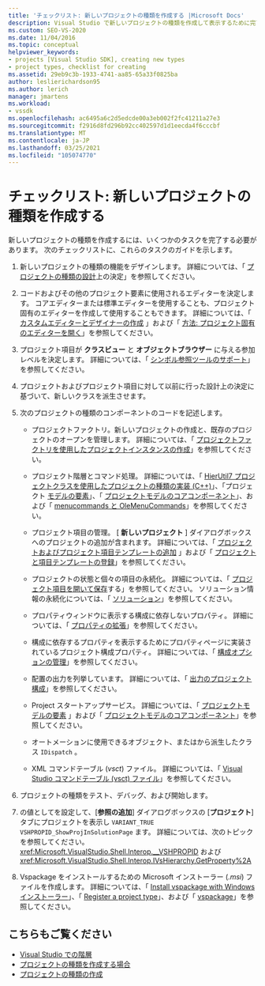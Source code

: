 ```yaml
---
title: 'チェックリスト: 新しいプロジェクトの種類を作成する |Microsoft Docs'
description: Visual Studio で新しいプロジェクトの種類を作成して表示するために完了する必要があるタスクについて説明します。
ms.custom: SEO-VS-2020
ms.date: 11/04/2016
ms.topic: conceptual
helpviewer_keywords:
- projects [Visual Studio SDK], creating new types
- project types, checklist for creating
ms.assetid: 29eb9c3b-1933-4741-aa85-65a33f0825ba
author: leslierichardson95
ms.author: lerich
manager: jmartens
ms.workload:
- vssdk
ms.openlocfilehash: ac6495a6c2d5edcde00a3eb002f2fc41211a27e3
ms.sourcegitcommit: f2916d8fd296b92cc402597d1d1eecda4f6cccbf
ms.translationtype: MT
ms.contentlocale: ja-JP
ms.lasthandoff: 03/25/2021
ms.locfileid: "105074770"
---
```

# <a name="checklist-create-new-project-types"></a>チェックリスト: 新しいプロジェクトの種類を作成する
新しいプロジェクトの種類を作成するには、いくつかのタスクを完了する必要があります。 次のチェックリストに、これらのタスクのガイドを示します。

1. 新しいプロジェクトの種類の機能をデザインします。 詳細については、「 [プロジェクトの種類の設計](../../extensibility/internals/project-type-design-decisions.md)上の決定」を参照してください。

2. コードおよびその他のプロジェクト要素に使用されるエディターを決定します。 コアエディターまたは標準エディターを使用することも、プロジェクト固有のエディターを作成して使用することもできます。 詳細については、「 [カスタムエディターとデザイナーの作成](../../extensibility/creating-custom-editors-and-designers.md) 」および「 [方法: プロジェクト固有のエディターを開く](../../extensibility/how-to-open-project-specific-editors.md)」を参照してください。

3. プロジェクト項目が **クラスビュー** と **オブジェクトブラウザー** に与える参加レベルを決定します。 詳細については、「 [シンボル参照ツールのサポート](../../extensibility/internals/supporting-symbol-browsing-tools.md)」を参照してください。

4. プロジェクトおよびプロジェクト項目に対して以前に行った設計上の決定に基づいて、新しいクラスを派生させます。

5. 次のプロジェクトの種類のコンポーネントのコードを記述します。

    - プロジェクトファクトリ。新しいプロジェクトの作成と、既存のプロジェクトのオープンを管理します。 詳細については、「 [プロジェクトファクトリを使用したプロジェクトインスタンスの作成](../../extensibility/internals/creating-project-instances-by-using-project-factories.md)」を参照してください。

    - プロジェクト階層とコマンド処理。 詳細については、「 [HierUtil7 プロジェクトクラスを使用したプロジェクトの種類の実装 (C++)](/previous-versions/bb166212(v=vs.100))」、「プロジェクト [モデルの要素](../../extensibility/internals/elements-of-a-project-model.md)」、「 [プロジェクトモデルのコアコンポーネント](../../extensibility/internals/project-model-core-components.md)」、および「 [menucommands と OleMenuCommands](/previous-versions/visualstudio/visual-studio-2015/misc/menucommands-vs-olemenucommands?preserve-view=true&view=vs-2015)」を参照してください。

    - プロジェクト項目の管理。 [ **新しいプロジェクト** ] ダイアログボックスへのプロジェクトの追加が含まれます。 詳細については、「 [プロジェクトおよびプロジェクト項目テンプレートの追加](../../extensibility/internals/adding-project-and-project-item-templates.md) 」および「 [プロジェクトと項目テンプレートの登録](../../extensibility/internals/registering-project-and-item-templates.md)」を参照してください。

    - プロジェクトの状態と個々の項目の永続化。 詳細については、「 [プロジェクト項目を開いて保存](../../extensibility/internals/opening-and-saving-project-items.md)する」を参照してください。 ソリューション情報の永続化については、「 [ソリューション](../../extensibility/internals/solutions-overview.md)」を参照してください。

    - プロパティウィンドウに表示する構成に依存しないプロパティ。 詳細については、「 [プロパティの拡張](../../extensibility/internals/extending-properties.md)」を参照してください。

    - 構成に依存するプロパティを表示するためにプロパティページに実装されているプロジェクト構成プロパティ。 詳細については、「 [構成オプションの管理](../../extensibility/internals/managing-configuration-options.md)」を参照してください。

    - 配置の出力を列挙しています。 詳細については、「 [出力のプロジェクト構成](../../extensibility/internals/project-configuration-for-output.md)」を参照してください。

    - Project スタートアップサービス。 詳細については、「 [プロジェクトモデルの要素](../../extensibility/internals/elements-of-a-project-model.md) 」および「 [プロジェクトモデルのコアコンポーネント](../../extensibility/internals/project-model-core-components.md)」を参照してください。

    - オートメーションに使用できるオブジェクト、またはから派生したクラス `IDispatch` 。

    - XML コマンドテーブル (*vsct*) ファイル。 詳細については、「 [Visual Studio コマンドテーブル (vsct) ファイル](../../extensibility/internals/visual-studio-command-table-dot-vsct-files.md)」を参照してください。

6. プロジェクトの種類をテスト、デバッグ、および開始します。

7. の値としてを設定して、[**参照の追加**] ダイアログボックスの [**プロジェクト**] タブにプロジェクトを表示し `VARIANT_TRUE` `VSHPROPID_ShowProjInSolutionPage` ます。 詳細については、次のトピックを参照してください。 <xref:Microsoft.VisualStudio.Shell.Interop.__VSHPROPID> および <xref:Microsoft.VisualStudio.Shell.Interop.IVsHierarchy.GetProperty%2A>

8. Vspackage をインストールするための Microsoft インストーラー (*.msi*) ファイルを作成します。 詳細については、「 [Install vspackage with Windows インストーラー](../../extensibility/internals/installing-vspackages-with-windows-installer.md)」、「 [Register a project type](../../extensibility/internals/registering-a-project-type.md)」、および「 [vspackage](../../extensibility/internals/vspackages.md)」を参照してください。

## <a name="see-also"></a>こちらもご覧ください
- [Visual Studio での階層](../../extensibility/internals/hierarchies-in-visual-studio.md)
- [プロジェクトの種類を作成する場合](../../extensibility/internals/when-to-create-project-types.md)
- [プロジェクトの種類の作成](../../extensibility/internals/creating-project-types.md)